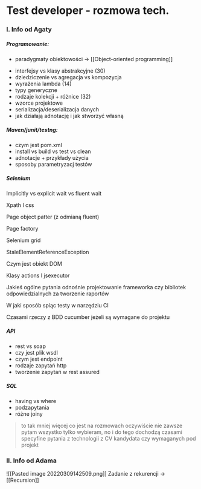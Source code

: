 # Test developer - rozmowa tech.

### I. Info od Agaty
##### Programowanie: 
* paradygmaty obiektowości -> [[Object-oriented programming]]
- interfejsy vs klasy abstrakcyjne (30) 
- dziedziczenie vs agregacja vs kompozycja 
- wyrażenia lambda (14) 
- typy generyczne 
- rodzaje kolekcji + różnice (32) 
- wzorce projektowe 
- serializacja/deserializacja danych 
- jak działają adnotację i jak stworzyć własną 
 
##### Maven/junit/testng: 
- czym jest pom.xml 
- install vs build vs test vs clean 
- adnotacje + przykłady użycia 
- sposoby parametryzacj testów 

##### Selenium 
Implicitly vs explicit wait vs fluent wait  

Xpath I css  

Page object patter (z odmianą fluent)  

Page factory  

Selenium grid  

StaleElementReferenceException  

Czym jest obiekt DOM  

Klasy actions I jsexecutor  

Jakieś ogólne pytania odnośnie projektowanie frameworka czy bibliotek odpowiedzialnych za tworzenie raportów  

W jaki sposób spiąc testy w narzędziu CI  

Czasami rzeczy z BDD cucumber jeżeli są wymagane do projektu  

##### API 
- rest vs soap 
- czy jest plik wsdl 
- czym jest endpoint 
- rodzaje zapytań http 
- tworzenie zapytań w rest assured 

##### SQL 
- having vs where 
- podzapytania 
- różne joiny 

> to tak mniej więcej co jest na rozmowach 
oczywiście nie zawsze pytam wszystko tylko wybieram, 
no i do tego dochodzą czasami specyfine pytania z technologii z CV kandydata czy wymaganych pod projekt

### II. Info od Adama
![[Pasted image 20220309142509.png]]
Zadanie z rekurencji -> [[Recursion]]